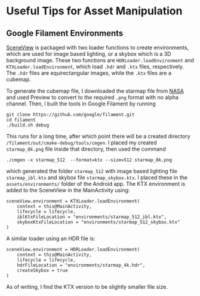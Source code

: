 # Useful Tips for Asset Manipulation

## Google Filament Environments

[SceneView](https://github.com/SceneView/sceneview-android) is packaged with two loader 
functions to create environments, which are used for image based lighting, or a skybox
which is a 3D background image. These two functions are `HDRLoader.loadEnvironment` and
`KTXLoader.loadEnvironment`, which load `.hdr` and `.ktx` files, respectively. The `.hdr`
files are equirectangular images, while the `.ktx` files are a cubemap.

To generate the cubemap file, I downloaded the starmap file from
[NASA](https://svs.gsfc.nasa.gov/3895)
and used Preview to convert to the required `.png` format with no alpha channel. Then,
I built the tools in Google Filament by running

```
git clone https://github.com/google/filament.git
cd filament
./build.sh debug
```

This runs for a long time, after which point there will be a created directory 
`/filament/out/cmake-debug/tools/cmgen`. I placed my created `starmap_8k.png` file
inside that directory, then used the command

```
./cmgen -x starmap_512  --format=ktx --size=512 starmap_8k.png
```
which generated the folder `starmap_512` with image based lighting file `starmap_ibl.ktx`
and skybox file `starmap_skybox.ktx`. I placed these in the `assets/environments/` 
folder of the Android app. The KTX environment is added to the SceneView in the 
MainActivity using:

```
sceneView.environment = KTXLoader.loadEnvironment(
    context = this@MainActivity,
    lifecycle = lifecycle,
    iblKtxFileLocation = "environments/starmap_512_ibl.ktx",
    skyboxKtxFileLocation = "environments/starmap_512_skybox.ktx"
)
```

A similar loader using an HDR file is:

```
sceneView.environment = HDRLoader.loadEnvironment(
    context = this@MainActivity,
    lifecycle = lifecycle,
    hdrFileLocation = "environments/starmap_4k.hdr",
    createSkybox = true
)
```

As of writing, I find the KTX version to be slightly smaller file size.
